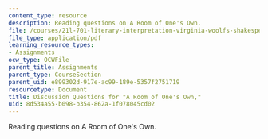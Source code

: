 ```yaml
---
content_type: resource
description: Reading questions on A Room of One's Own.
file: /courses/21l-701-literary-interpretation-virginia-woolfs-shakespeare-spring-2001/8d534a55b098b354862a1f078045cd02_MIT21L_701S01_quest.pdf
file_type: application/pdf
learning_resource_types:
- Assignments
ocw_type: OCWFile
parent_title: Assignments
parent_type: CourseSection
parent_uid: e899302d-917e-ac99-189e-5357f2751719
resourcetype: Document
title: Discussion Questions for "A Room of One's Own,"
uid: 8d534a55-b098-b354-862a-1f078045cd02
---
```

Reading questions on A Room of One's Own.

